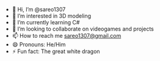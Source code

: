 - 👋 Hi, I’m @sareo1307
- 👀 I’m interested in 3D modeling
- 🌱 I’m currently learning C#
- 💞️ I’m looking to collaborate on videogames and projects
- 📫 How to reach me sareo1307@gmail.com
- 😄 Pronouns: He/Him
- ⚡ Fun fact: The great white dragon

<!---
sareo1307/sareo1307 is a ✨ special ✨ repository because its `README.md` (this file) appears on your GitHub profile.
You can click the Preview link to take a look at your changes.
--->
